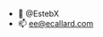 - 👋 @EstebX
- 📫 ee@ecallard.com

<!---
EstebX/EstebX is a ✨ special ✨ repository because its `README.md` (this file) appears on your GitHub profile.
You can click the Preview link to take a look at your changes.
--->
